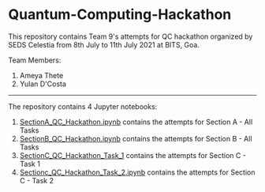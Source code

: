 # Quantum-Computing-Hackathon

This repository contains Team 9's attempts for QC hackathon organized by SEDS Celestia from 8th July to 11th July 2021 at BITS, Goa.

Team Members:
1. Ameya Thete
2. Yulan D'Costa

-------

The repository contains 4 Jupyter notebooks:
1. [SectionA_QC_Hackathon.ipynb](https://github.com/ameya1101/Quantum-Computing-Hackathon/blob/main/SectionA_QC_Hackathon.ipynb) contains the attempts for Section A - All Tasks
2. [SectionB_QC_Hackathon.ipynb](https://github.com/ameya1101/Quantum-Computing-Hackathon/blob/main/SectionB_QC_Hackathon.ipynb) contains the attempts for Section B - All Tasks
3. [SectionC_QC_Hackathon_Task_1](https://github.com/ameya1101/Quantum-Computing-Hackathon/blob/main/SectionC_QC_Hackathon_Task_1) contains the attempts for Section C - Task 1
4. [Sectionc_QC_Hackathon_Task_2.ipynb](https://github.com/ameya1101/Quantum-Computing-Hackathon/blob/main/SectionB_QC_Hackathon.ipynb) contains the attempts for Section C - Task 2